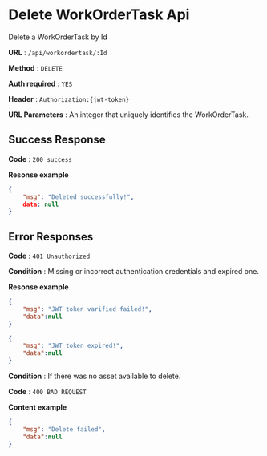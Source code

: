 # Delete WorkOrderTask Api

Delete a WorkOrderTask by Id

**URL** : `/api/workordertask/:Id`

**Method** : `DELETE`

**Auth required** : `YES`

**Header** : `Authorization:{jwt-token}`

**URL Parameters** :  An integer that uniquely identifies the WorkOrderTask.

## Success Response
**Code** : `200 success`

**Resonse example**

```json
{
    "msg": "Deleted successfully!",
    data: null
}
```

## Error Responses

**Code** : `401 Unauthorized`

**Condition** : Missing or incorrect authentication credentials and expired one.

**Resonse example**

```json
{
    "msg": "JWT token varified failed!",
    "data":null
}
```

```json
{
    "msg": "JWT token expired!",
    "data":null
}
```

**Condition** : If there was no asset available to delete.

**Code** : `400 BAD REQUEST`

**Content example**

```json
{
    "msg": "Delete failed",
    "data":null
}
```
